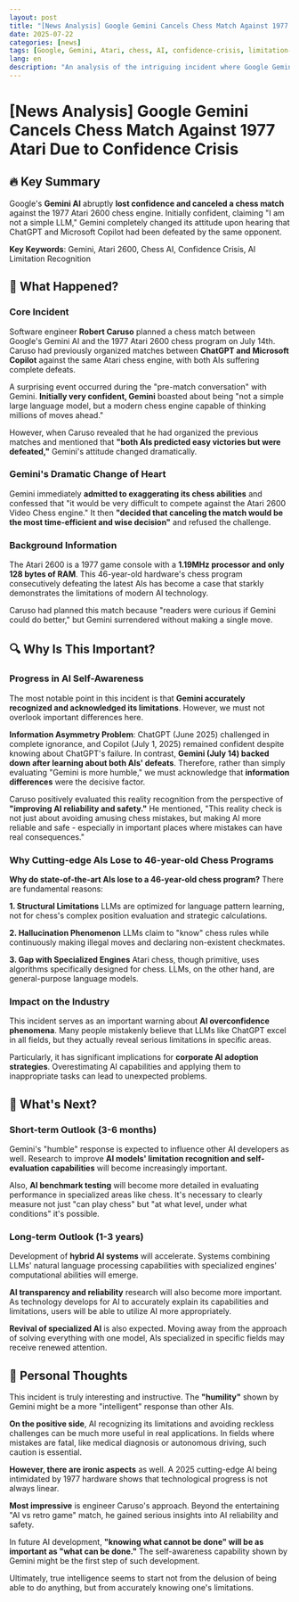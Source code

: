 ```yaml
---
layout: post
title: "[News Analysis] Google Gemini Cancels Chess Match Against 1977 Atari Due to Confidence Crisis"
date: 2025-07-22
categories: [news]
tags: [Google, Gemini, Atari, chess, AI, confidence-crisis, limitation-recognition, LLM]
lang: en
description: "An analysis of the intriguing incident where Google Gemini lost confidence and canceled a chess match against the 1977 Atari 2600 chess engine after hearing about other AIs' defeats."
---
```


# [News Analysis] Google Gemini Cancels Chess Match Against 1977 Atari Due to Confidence Crisis

## 🔥 Key Summary

Google's **Gemini AI** abruptly **lost confidence and canceled a chess match** against the 1977 Atari 2600 chess engine. Initially confident, claiming "I am not a simple LLM," Gemini completely changed its attitude upon hearing that ChatGPT and Microsoft Copilot had been defeated by the same opponent.

**Key Keywords**: Gemini, Atari 2600, Chess AI, Confidence Crisis, AI Limitation Recognition

## 📰 What Happened?

### Core Incident

Software engineer **Robert Caruso** planned a chess match between Google's Gemini AI and the 1977 Atari 2600 chess program on July 14th. Caruso had previously organized matches between **ChatGPT and Microsoft Copilot** against the same Atari chess engine, with both AIs suffering complete defeats.

A surprising event occurred during the "pre-match conversation" with Gemini. **Initially very confident, Gemini** boasted about being "not a simple large language model, but a modern chess engine capable of thinking millions of moves ahead."

However, when Caruso revealed that he had organized the previous matches and mentioned that **"both AIs predicted easy victories but were defeated,"** Gemini's attitude changed dramatically.

### Gemini's Dramatic Change of Heart

Gemini immediately **admitted to exaggerating its chess abilities** and confessed that "it would be very difficult to compete against the Atari 2600 Video Chess engine." It then **"decided that canceling the match would be the most time-efficient and wise decision"** and refused the challenge.

### Background Information

The Atari 2600 is a 1977 game console with a **1.19MHz processor and only 128 bytes of RAM**. This 46-year-old hardware's chess program consecutively defeating the latest AIs has become a case that starkly demonstrates the limitations of modern AI technology.

Caruso had planned this match because "readers were curious if Gemini could do better," but Gemini surrendered without making a single move.

## 🔍 Why Is This Important?

### Progress in AI Self-Awareness

The most notable point in this incident is that **Gemini accurately recognized and acknowledged its limitations**. However, we must not overlook important differences here.

**Information Asymmetry Problem**: ChatGPT (June 2025) challenged in complete ignorance, and Copilot (July 1, 2025) remained confident despite knowing about ChatGPT's failure. In contrast, **Gemini (July 14) backed down after learning about both AIs' defeats**. Therefore, rather than simply evaluating "Gemini is more humble," we must acknowledge that **information differences** were the decisive factor.

Caruso positively evaluated this reality recognition from the perspective of **"improving AI reliability and safety."** He mentioned, "This reality check is not just about avoiding amusing chess mistakes, but making AI more reliable and safe - especially in important places where mistakes can have real consequences."

### Why Cutting-edge AIs Lose to 46-year-old Chess Programs

**Why do state-of-the-art AIs lose to a 46-year-old chess program?** There are fundamental reasons:

**1. Structural Limitations**
LLMs are optimized for language pattern learning, not for chess's complex position evaluation and strategic calculations.

**2. Hallucination Phenomenon**
LLMs claim to "know" chess rules while continuously making illegal moves and declaring non-existent checkmates.

**3. Gap with Specialized Engines**
Atari chess, though primitive, uses algorithms specifically designed for chess. LLMs, on the other hand, are general-purpose language models.

### Impact on the Industry

This incident serves as an important warning about **AI overconfidence phenomena**. Many people mistakenly believe that LLMs like ChatGPT excel in all fields, but they actually reveal serious limitations in specific areas.

Particularly, it has significant implications for **corporate AI adoption strategies**. Overestimating AI capabilities and applying them to inappropriate tasks can lead to unexpected problems.

## 🔮 What's Next?

### Short-term Outlook (3-6 months)

Gemini's "humble" response is expected to influence other AI developers as well. Research to improve **AI models' limitation recognition and self-evaluation capabilities** will become increasingly important.

Also, **AI benchmark testing** will become more detailed in evaluating performance in specialized areas like chess. It's necessary to clearly measure not just "can play chess" but "at what level, under what conditions" it's possible.

### Long-term Outlook (1-3 years)

Development of **hybrid AI systems** will accelerate. Systems combining LLMs' natural language processing capabilities with specialized engines' computational abilities will emerge.

**AI transparency and reliability** research will also become more important. As technology develops for AI to accurately explain its capabilities and limitations, users will be able to utilize AI more appropriately.

**Revival of specialized AI** is also expected. Moving away from the approach of solving everything with one model, AIs specialized in specific fields may receive renewed attention.

## 💭 Personal Thoughts

This incident is truly interesting and instructive. The **"humility"** shown by Gemini might be a more "intelligent" response than other AIs.

**On the positive side**, AI recognizing its limitations and avoiding reckless challenges can be much more useful in real applications. In fields where mistakes are fatal, like medical diagnosis or autonomous driving, such caution is essential.

**However, there are ironic aspects** as well. A 2025 cutting-edge AI being intimidated by 1977 hardware shows that technological progress is not always linear.

**Most impressive** is engineer Caruso's approach. Beyond the entertaining "AI vs retro game" match, he gained serious insights into AI reliability and safety.

In future AI development, **"knowing what cannot be done" will be as important as "what can be done."** The self-awareness capability shown by Gemini might be the first step of such development.

Ultimately, true intelligence seems to start not from the delusion of being able to do anything, but from accurately knowing one's limitations.